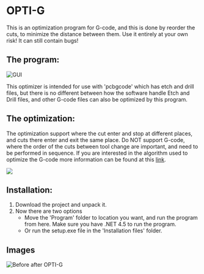 # OPTI-G
This is an optimization program for G-code, and this is done by reorder the cuts, to minimize the distance between them.
Use it entirely at your own risk! It can still contain bugs!

## The program:
![GUI](https://raw.githubusercontent.com/runeSal/OPTI-G/master/Images/GUI%20v.0.4.1.PNG)

This optimizer is intended for use with 'pcbgcode' which has etch and drill files, but there is no different between how the software handle Etch and Drill files, and other G-code files can also be optimized by this program.

## The optimization:
The optimization support where the cut enter and stop at different places, and cuts there enter and exit the same place. Do NOT support G-code, where the order of the cuts between tool change are important, and need to be performed in sequence.
If you are interested in the algorithm used to optimize the G-code more information can be found at this
[link](http://hackaday.io/project/4955-g-code-optimizing).

![](https://raw.githubusercontent.com/runeSal/OPTI-G/master/Images/random%20cities%20before%20after%20OPTI-G.PNG)

## Installation:
1. Download the project and unpack it. 
2. Now there are two options
	* Move the 'Program' folder to location you want, and run the program from here. Make sure you have .NET 4.5 to run the program.
	* Or run the setup.exe file in the 'Installation files' folder.

## Images
![Before after OPTI-G](https://raw.githubusercontent.com/runeSal/OPTI-G/master/Images/pcb%20before%20after%20OPTI-G.png)
